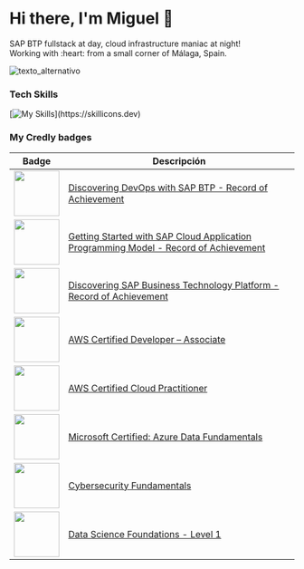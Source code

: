 # Hi there, I'm Miguel 👋
<p>SAP BTP fullstack at day, cloud infrastructure maniac at night!<br>
Working with :heart: from a small corner of Málaga, Spain. </p> 

![texto_alternativo](https://i.pinimg.com/originals/ca/26/2e/ca262e0354eea311c41134c3e4bc3bc2.gif)
### Tech Skills
[![My Skills](https://skillicons.dev/icons?i=java,python,go,js,ts,nodejs,azure,aws,linux,kubernetes,docker,terraform,)](https://skillicons.dev)

### My Credly badges
| Badge | Descripción |
|-------|------------|
| <a href="http://www.credly.com/badges/4f3250e2-a4cb-4cf4-93c0-85924ed222e1"><img src="https://images.credly.com/size/220x220/images/177db474-44c1-41b9-92d2-433543ff2802/image.png" width="80"></a> | [Discovering DevOps with SAP BTP - Record of Achievement](http://www.credly.com/badges/4f3250e2-a4cb-4cf4-93c0-85924ed222e1) |
| <a href="http://www.credly.com/badges/ca40be0c-1a93-4ec0-82eb-9eee8db7f0b5"><img src="https://images.credly.com/size/220x220/images/92fcc4d7-128a-4903-9e1f-893aa36db8e2/image.png" width="80"></a> | [Getting Started with SAP Cloud Application Programming Model - Record of Achievement](http://www.credly.com/badges/ca40be0c-1a93-4ec0-82eb-9eee8db7f0b5) |
| <a href="http://www.credly.com/badges/b9c4a90b-43cc-4a3a-ac5a-79fb1b7cd0b2"><img src="https://images.credly.com/size/220x220/images/925249e7-8b3d-45b7-a3f8-25d816116473/image.png" width="80"></a> | [Discovering SAP Business Technology Platform - Record of Achievement](http://www.credly.com/badges/b9c4a90b-43cc-4a3a-ac5a-79fb1b7cd0b2) |
| <a href="http://www.credly.com/badges/3abfba41-cd3d-4706-b243-8b30c3ac79fe"><img src="https://images.credly.com/size/220x220/images/b9feab85-1a43-4f6c-99a5-631b88d5461b/image.png" width="80"></a> | [AWS Certified Developer – Associate](http://www.credly.com/badges/3abfba41-cd3d-4706-b243-8b30c3ac79fe) |
| <a href="http://www.credly.com/badges/1006ea66-0c8d-4ff8-9279-a33dd26cc9cf"><img src="https://images.credly.com/size/220x220/images/00634f82-b07f-4bbd-a6bb-53de397fc3a6/image.png" width="80"></a> | [AWS Certified Cloud Practitioner](http://www.credly.com/badges/1006ea66-0c8d-4ff8-9279-a33dd26cc9cf) |
| <a href="http://www.credly.com/badges/eef76767-2fc0-4dbc-8e7f-e0d8cf3a8000"><img src="https://images.credly.com/size/220x220/images/70eb1e3f-d4de-4377-a062-b20fb29594ea/azure-data-fundamentals-600x600.png" width="80"></a> | [Microsoft Certified: Azure Data Fundamentals](http://www.credly.com/badges/eef76767-2fc0-4dbc-8e7f-e0d8cf3a8000) |
| <a href="http://www.credly.com/badges/1ce83833-91c9-4b37-b6db-4b1f7002d76b"><img src="https://images.credly.com/size/220x220/images/50b96632-6cbb-40b7-ac0e-b83f49ff7f94/image.png" width="80"></a> | [Cybersecurity Fundamentals](http://www.credly.com/badges/1ce83833-91c9-4b37-b6db-4b1f7002d76b) |
| <a href="http://www.credly.com/badges/f9ef9e59-5684-4f04-92f9-75aaf3259d22"><img src="https://images.credly.com/size/220x220/images/5950e6bd-1d0b-40f0-9313-4b2fa36622ce/blob" width="80"></a> | [Data Science Foundations - Level 1](http://www.credly.com/badges/f9ef9e59-5684-4f04-92f9-75aaf3259d22) |
